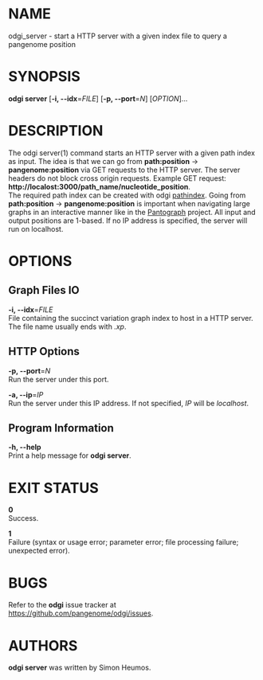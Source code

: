 # NAME

odgi\_server - start a HTTP server with a given index file to query a pangenome position

# SYNOPSIS

**odgi server** \[**-i, --idx**=*FILE*\] \[**-p, --port**=*N*\] \[*OPTION*\]…

# DESCRIPTION

The odgi server(1) command starts an HTTP server with a given path index as input. The idea is that we can go from **path:position** → **pangenome:position** via GET requests to the HTTP server. The server headers do not block cross origin requests. Example GET request: **http://localost:3000/path\_name/nucleotide\_position**.  
The required path index can be created with odgi [pathindex](#odgi_pathindex.adoc#_odgi_pathindex1). Going from **path:position** → **pangenome:position** is important when navigating large graphs in an interactive manner like in the [Pantograph](https://graph-genome.github.io/) project. All input and output positions are 1-based. If no IP address is specified, the server will run on localhost.

# OPTIONS

## Graph Files IO

**-i, --idx**=*FILE*  
File containing the succinct variation graph index to host in a HTTP server. The file name usually ends with *.xp*.

## HTTP Options

**-p, --port**=*N*  
Run the server under this port.

**-a, --ip**=*IP*  
Run the server under this IP address. If not specified, *IP* will be *localhost*.

## Program Information

**-h, --help**  
Print a help message for **odgi server**.

# EXIT STATUS

**0**  
Success.

**1**  
Failure (syntax or usage error; parameter error; file processing failure; unexpected error).

# BUGS

Refer to the **odgi** issue tracker at <https://github.com/pangenome/odgi/issues>.

# AUTHORS

**odgi server** was written by Simon Heumos.
